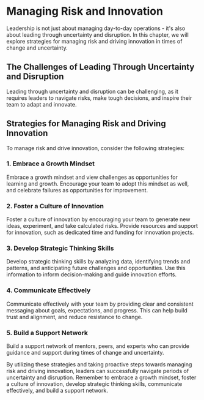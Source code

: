 Managing Risk and Innovation
===================================================================================

Leadership is not just about managing day-to-day operations - it's also about leading through uncertainty and disruption. In this chapter, we will explore strategies for managing risk and driving innovation in times of change and uncertainty.

The Challenges of Leading Through Uncertainty and Disruption
------------------------------------------------------------

Leading through uncertainty and disruption can be challenging, as it requires leaders to navigate risks, make tough decisions, and inspire their team to adapt and innovate.

Strategies for Managing Risk and Driving Innovation
---------------------------------------------------

To manage risk and drive innovation, consider the following strategies:

### 1. Embrace a Growth Mindset

Embrace a growth mindset and view challenges as opportunities for learning and growth. Encourage your team to adopt this mindset as well, and celebrate failures as opportunities for improvement.

### 2. Foster a Culture of Innovation

Foster a culture of innovation by encouraging your team to generate new ideas, experiment, and take calculated risks. Provide resources and support for innovation, such as dedicated time and funding for innovation projects.

### 3. Develop Strategic Thinking Skills

Develop strategic thinking skills by analyzing data, identifying trends and patterns, and anticipating future challenges and opportunities. Use this information to inform decision-making and guide innovation efforts.

### 4. Communicate Effectively

Communicate effectively with your team by providing clear and consistent messaging about goals, expectations, and progress. This can help build trust and alignment, and reduce resistance to change.

### 5. Build a Support Network

Build a support network of mentors, peers, and experts who can provide guidance and support during times of change and uncertainty.

By utilizing these strategies and taking proactive steps towards managing risk and driving innovation, leaders can successfully navigate periods of uncertainty and disruption. Remember to embrace a growth mindset, foster a culture of innovation, develop strategic thinking skills, communicate effectively, and build a support network.
